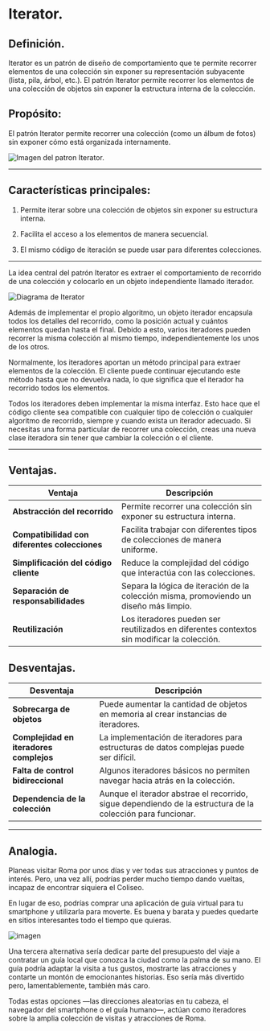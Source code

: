 # Iterator.

## Definición.
Iterator es un patrón de diseño de comportamiento que te permite recorrer elementos de una colección sin exponer su representación subyacente (lista, pila, árbol, etc.).
El patrón Iterator permite recorrer los elementos de una colección de objetos sin exponer la estructura interna de la colección.

## Propósito: 
El patrón Iterator permite recorrer una colección (como un álbum de fotos) sin exponer cómo está organizada internamente.

![Imagen del patron Iterator.](https://refactoring.guru/images/patterns/content/iterator/iterator-es.png?id=79d47b82a1e72adaaa70d8e1a3b10a4e)

-------
## Características principales:
1. Permite iterar sobre una colección de objetos sin exponer su estructura interna.

2. Facilita el acceso a los elementos de manera secuencial.

3. El mismo código de iteración se puede usar para diferentes colecciones.
---------
La idea central del patrón Iterator es extraer el comportamiento de recorrido de una colección y colocarlo en un objeto independiente llamado iterador.

![Diagrama de Iterator](https://refactoring.guru/images/patterns/diagrams/iterator/solution1.png?id=2f5fbcce6099d8ea09b2fbb83e3e7059)

Además de implementar el propio algoritmo, un objeto iterador encapsula todos los detalles del recorrido, como la posición actual y cuántos elementos quedan hasta el final. Debido a esto, varios iteradores pueden recorrer la misma colección al mismo tiempo, independientemente los unos de los otros.

Normalmente, los iteradores aportan un método principal para extraer elementos de la colección. El cliente puede continuar ejecutando este método hasta que no devuelva nada, lo que significa que el iterador ha recorrido todos los elementos.

Todos los iteradores deben implementar la misma interfaz. Esto hace que el código cliente sea compatible con cualquier tipo de colección o cualquier algoritmo de recorrido, siempre y cuando exista un iterador adecuado. Si necesitas una forma particular de recorrer una colección, creas una nueva clase iteradora sin tener que cambiar la colección o el cliente.

---------
## Ventajas.

| **Ventaja**                          | **Descripción**                                                                                      |
|--------------------------------------|------------------------------------------------------------------------------------------------------|
| **Abstracción del recorrido**        | Permite recorrer una colección sin exponer su estructura interna.                                   |
| **Compatibilidad con diferentes colecciones** | Facilita trabajar con diferentes tipos de colecciones de manera uniforme.                          |
| **Simplificación del código cliente**| Reduce la complejidad del código que interactúa con las colecciones.                                |
| **Separación de responsabilidades** | Separa la lógica de iteración de la colección misma, promoviendo un diseño más limpio.              |
| **Reutilización**                    | Los iteradores pueden ser reutilizados en diferentes contextos sin modificar la colección.          |

## Desventajas.

| **Desventaja**                     | **Descripción**                                                                                              |
|------------------------------------|--------------------------------------------------------------------------------------------------------------|
| **Sobrecarga de objetos**          | Puede aumentar la cantidad de objetos en memoria al crear instancias de iteradores.                         |
| **Complejidad en iteradores complejos** | La implementación de iteradores para estructuras de datos complejas puede ser difícil.                     |
| **Falta de control bidireccional** | Algunos iteradores básicos no permiten navegar hacia atrás en la colección.                                |
| **Dependencia de la colección**    | Aunque el iterador abstrae el recorrido, sigue dependiendo de la estructura de la colección para funcionar. |
-----------
## Analogia. 
Planeas visitar Roma por unos días y ver todas sus atracciones y puntos de interés. Pero, una vez allí, podrías perder mucho tiempo dando vueltas, incapaz de encontrar siquiera el Coliseo.

En lugar de eso, podrías comprar una aplicación de guía virtual para tu smartphone y utilizarla para moverte. Es buena y barata y puedes quedarte en sitios interesantes todo el tiempo que quieras.

![imagen](https://refactoring.guru/images/patterns/content/iterator/iterator-comic-1-es.png?id=0ceb64477a16210f039bc8c9650029c3)

Una tercera alternativa sería dedicar parte del presupuesto del viaje a contratar un guía local que conozca la ciudad como la palma de su mano. El guía podría adaptar la visita a tus gustos, mostrarte las atracciones y contarte un montón de emocionantes historias. Eso sería más divertido pero, lamentablemente, también más caro.

Todas estas opciones —las direcciones aleatorias en tu cabeza, el navegador del smartphone o el guía humano—, actúan como iteradores sobre la amplia colección de visitas y atracciones de Roma.
